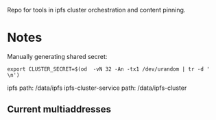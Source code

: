 Repo for tools in ipfs cluster orchestration and content pinning.

# Notes

Manually generating shared secret:

```
export CLUSTER_SECRET=$(od  -vN 32 -An -tx1 /dev/urandom | tr -d ' \n')
```

ipfs path: /data/ipfs
ipfs-cluster-service path: /data/ipfs-cluster

## Current multiaddresses
